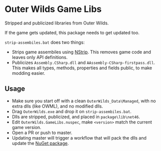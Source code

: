 # Outer Wilds Game Libs

Stripped and publicized libraries from Outer Wilds.

If the game gets updated, this package needs to get updated too.

`strip-assembiles.bat` does two things:
- Strips game assembiles using [NStrip](https://github.com/BepInEx/NStrip). This removes game code and leaves only API definitions.
- Publicizes `Assembly.CSharp.dll` and `AAssembly-CSharp-firstpass.dll`. This makes all types, methods, properties and fields public, to make modding easier.

## Usage

- Make sure you start off with a clean `OuterWilds_Data\Managed`, with no extra dlls (like OWML), and no modified dlls.
- Drag `OuterWilds.exe` and drop it on `strip-assembiles.bat`.
- Dlls are stripped, publicized, and placed in `package\lib\net46`.
- Edit `OuterWilds.GameLibs.nuspec`, make `<version>` match the current game version.
- Open a PR or push to master.
- Updating master will trigger a workflow that will pack the dlls and update the [NuGet package](https://www.nuget.org/packages/OuterWildsGameLibs/).
